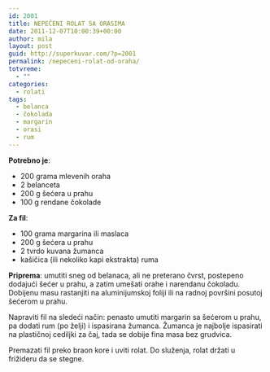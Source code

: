 ```yaml
---
id: 2001
title: NEPEČENI ROLAT SA ORASIMA
date: 2011-12-07T10:00:39+00:00
author: mila
layout: post
guid: http://superkuvar.com/?p=2001
permalink: /nepeceni-rolat-od-oraha/
totvreme:
  - ""
categories:
  - rolati
tags:
  - belanca
  - čokolada
  - margarin
  - orasi
  - rum
---
```

**Potrebno je**:

  * 200 grama mlevenih oraha
  * 2 belanceta
  * 200 g šećera u prahu
  * 100 g rendane čokolade

**Za fil**:

  * 100 grama margarina ili maslaca
  * 200 g šećera u prahu
  * 2 tvrdo kuvana žumanca
  * kašičica (ili nekoliko kapi ekstrakta) ruma

**Priprema**: umutiti sneg od belanaca, ali ne preterano čvrst, postepeno dodajući šećer u prahu, a zatim umešati orahe i narendanu čokoladu. Dobijenu masu rastanjiti na aluminijumskoj foliji ili na radnoj površini posutoj šećerom u prahu.

Napraviti fil na sledeći način: penasto umutiti margarin sa šećerom u prahu, pa dodati rum (po želji) i ispasirana žumanca. Žumanca je najbolje ispasirati na plastičnoj cediljki za čaj, tada se dobije fina masa bez grudvica.

Premazati fil preko braon kore i uviti rolat. Do služenja, rolat držati u frižideru da se stegne.
